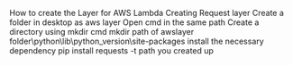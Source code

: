 How to create the Layer for AWS Lambda
Creating Request layer 
Create a folder in desktop as aws layer
Open cmd in the same path
Create a directory using mkdir cmd
mkdir path of awslayer folder\python\lib\python_version\site-packages
install the necessary  dependency
pip install requests -t path you created up
